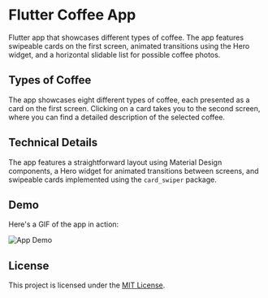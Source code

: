 # Flutter Coffee App

Flutter app that showcases different types of coffee. The app features swipeable cards on the first screen, animated transitions using the Hero widget, and a horizontal slidable list for possible coffee photos.

## Types of Coffee

The app showcases eight different types of coffee, each presented as a card on the first screen. Clicking on a card takes you to the second screen, where you can find a detailed description of the selected coffee.

## Technical Details

The app features a straightforward layout using Material Design components, a Hero widget for animated transitions between screens, and swipeable cards implemented using the `card_swiper` package.

## Demo

Here's a GIF of the app in action:

![App Demo](demo.gif)

## License

This project is licensed under the [MIT License](LICENSE).
